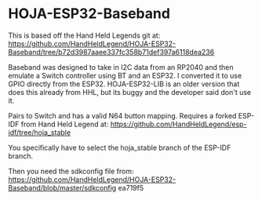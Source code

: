 # HOJA-ESP32-Baseband
This is based off the Hand Held Legends git at: https://github.com/HandHeldLegend/HOJA-ESP32-Baseband/tree/b72d3987aaee337fc358b71def397a6118dea236

Baseband was designed to take in I2C data from an RP2040 and then emulate a Switch controller using BT and an ESP32.  I converted it to use GPIO directly from the ESP32.  HOJA-ESP32-LIB is an older version that does this already from HHL, but its buggy and the developer said don't use it.

Pairs to Switch and has a valid N64 button mapping.  Requires a forked ESP-IDF from Hand Held Legend at: https://github.com/HandHeldLegend/esp-idf/tree/hoja_stable

You specifically have to select the hoja_stable branch of the ESP-IDF branch.

Then you need the sdkconfig file from: https://github.com/HandHeldLegend/HOJA-ESP32-Baseband/blob/master/sdkconfig
ea719f5
